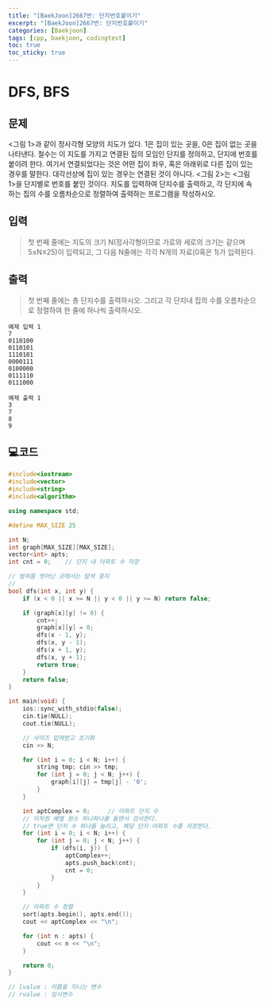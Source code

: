 ```yaml
---
title: "[BaekJoon]2667번: 단지번호붙이기"
excerpt: "[BaekJoon]2667번: 단지번호붙이기"
categories: [Baekjoon]
tags: [cpp, baekjoon, codingtest]
toc: true
toc_sticky: true
---
```


# DFS, BFS

## 문제

<그림 1>과 같이 정사각형 모양의 지도가 있다. 1은 집이 있는 곳을, 0은 집이 없는 곳을 나타낸다. 철수는 이 지도를 가지고 연결된 집의 모임인 단지를 정의하고, 단지에 번호를 붙이려 한다. 여기서 연결되었다는 것은 어떤 집이 좌우, 혹은 아래위로 다른 집이 있는 경우를 말한다. 대각선상에 집이 있는 경우는 연결된 것이 아니다. <그림 2>는 <그림 1>을 단지별로 번호를 붙인 것이다. 지도를 입력하여 단지수를 출력하고, 각 단지에 속하는 집의 수를 오름차순으로 정렬하여 출력하는 프로그램을 작성하시오.        

## 입력

> 첫 번째 줄에는 지도의 크기 N(정사각형이므로 가로와 세로의 크기는 같으며 5≤N≤25)이 입력되고, 그 다음 N줄에는 각각 N개의 자료(0혹은 1)가 입력된다.      

## 출력

>  첫 번째 줄에는 총 단지수를 출력하시오. 그리고 각 단지내 집의 수를 오름차순으로 정렬하여 한 줄에 하나씩 출력하시오.  

    예제 입력 1 
    7
    0110100
    0110101
    1110101
    0000111
    0100000
    0111110
    0111000

    예제 출력 1 
    3
    7
    8
    9


## 💻코드

```cpp
#include<iostream>
#include<vector>
#include<string>
#include<algorithm>

using namespace std;

#define MAX_SIZE 25

int N;
int graph[MAX_SIZE][MAX_SIZE];
vector<int> apts;
int cnt = 0;	// 단지 내 아파트 수 저장

// 범위를 벗어난 곳에서는 탐색 중지
// 
bool dfs(int x, int y) {
	if (x < 0 || x >= N || y < 0 || y >= N) return false;

	if (graph[x][y] != 0) {
		cnt++;
		graph[x][y] = 0;
		dfs(x - 1, y);
		dfs(x, y - 1);
		dfs(x + 1, y);
		dfs(x, y + 1);
		return true;
	}
	return false;
}

int main(void) {
	ios::sync_with_stdio(false);
	cin.tie(NULL);
	cout.tie(NULL);

	// 사이즈 입력받고 초기화
	cin >> N;

	for (int i = 0; i < N; i++) {
		string tmp; cin >> tmp;
		for (int j = 0; j < N; j++) {
			graph[i][j] = tmp[j] - '0';
		}
	}

	int aptComplex = 0;		// 아파트 단지 수
	// 이차원 배열 원소 하나하나를 돌면서 검사한다. 
	// true면 단지 수 하나를 늘리고, 해당 단지 아파트 수를 저장한다.
	for (int i = 0; i < N; i++) {
		for (int j = 0; j < N; j++) {
			if (dfs(i, j)) {
				aptComplex++;
				apts.push_back(cnt);
				cnt = 0;
			}
		}
	}

	// 아파트 수 정렬
	sort(apts.begin(), apts.end());
	cout << aptComplex << "\n";

	for (int n : apts) {
		cout << n << "\n";
	}

	return 0;
}

// lvalue : 이름을 지니는 변수
// rvalue : 임시변수
```